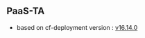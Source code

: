 ## PaaS-TA

- based on cf-deployment version : [v16.14.0](https://github.com/cloudfoundry/cf-deployment/tree/v16.14.0)
